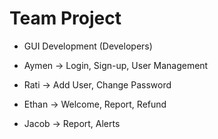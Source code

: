 # Team Project
* GUI Development (Developers)

* Aymen -> Login, Sign-up, User Management
* Rati 	-> Add User, Change Password
* Ethan 	-> Welcome, Report, Refund
* Jacob 	-> Report, Alerts

